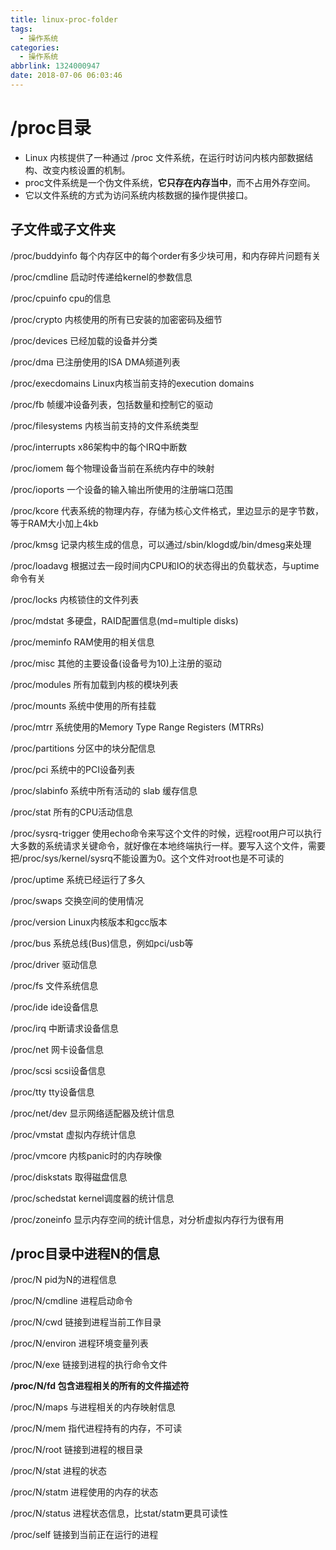 ```yaml
---
title: linux-proc-folder
tags:
  - 操作系统
categories:
  - 操作系统
abbrlink: 1324000947
date: 2018-07-06 06:03:46
---
```

# /proc目录
- Linux 内核提供了一种通过 /proc 文件系统，在运行时访问内核内部数据结构、改变内核设置的机制。
- proc文件系统是一个伪文件系统，**它只存在内存当中**，而不占用外存空间。
- 它以文件系统的方式为访问系统内核数据的操作提供接口。


## 子文件或子文件夹
/proc/buddyinfo 每个内存区中的每个order有多少块可用，和内存碎片问题有关

/proc/cmdline 启动时传递给kernel的参数信息

/proc/cpuinfo cpu的信息

/proc/crypto 内核使用的所有已安装的加密密码及细节

/proc/devices 已经加载的设备并分类


/proc/dma 已注册使用的ISA DMA频道列表

/proc/execdomains Linux内核当前支持的execution domains

/proc/fb 帧缓冲设备列表，包括数量和控制它的驱动

/proc/filesystems 内核当前支持的文件系统类型

/proc/interrupts x86架构中的每个IRQ中断数

/proc/iomem 每个物理设备当前在系统内存中的映射

/proc/ioports 一个设备的输入输出所使用的注册端口范围

/proc/kcore 代表系统的物理内存，存储为核心文件格式，里边显示的是字节数，等于RAM大小加上4kb

/proc/kmsg 记录内核生成的信息，可以通过/sbin/klogd或/bin/dmesg来处理

/proc/loadavg 根据过去一段时间内CPU和IO的状态得出的负载状态，与uptime命令有关

/proc/locks 内核锁住的文件列表

/proc/mdstat 多硬盘，RAID配置信息(md=multiple disks)

/proc/meminfo RAM使用的相关信息

/proc/misc 其他的主要设备(设备号为10)上注册的驱动

/proc/modules 所有加载到内核的模块列表

/proc/mounts 系统中使用的所有挂载

/proc/mtrr 系统使用的Memory Type Range Registers (MTRRs)

/proc/partitions 分区中的块分配信息

/proc/pci 系统中的PCI设备列表

/proc/slabinfo 系统中所有活动的 slab 缓存信息

/proc/stat 所有的CPU活动信息

/proc/sysrq-trigger 使用echo命令来写这个文件的时候，远程root用户可以执行大多数的系统请求关键命令，就好像在本地终端执行一样。要写入这个文件，需要把/proc/sys/kernel/sysrq不能设置为0。这个文件对root也是不可读的

/proc/uptime 系统已经运行了多久

/proc/swaps 交换空间的使用情况

/proc/version Linux内核版本和gcc版本

/proc/bus 系统总线(Bus)信息，例如pci/usb等

/proc/driver 驱动信息

/proc/fs 文件系统信息

/proc/ide ide设备信息

/proc/irq 中断请求设备信息

/proc/net 网卡设备信息

/proc/scsi scsi设备信息

/proc/tty tty设备信息

/proc/net/dev 显示网络适配器及统计信息

/proc/vmstat 虚拟内存统计信息

/proc/vmcore 内核panic时的内存映像

/proc/diskstats 取得磁盘信息

/proc/schedstat kernel调度器的统计信息

/proc/zoneinfo 显示内存空间的统计信息，对分析虚拟内存行为很有用

## /proc目录中进程N的信息
/proc/N pid为N的进程信息

/proc/N/cmdline 进程启动命令

/proc/N/cwd 链接到进程当前工作目录

/proc/N/environ 进程环境变量列表

/proc/N/exe 链接到进程的执行命令文件

**/proc/N/fd 包含进程相关的所有的文件描述符**

/proc/N/maps 与进程相关的内存映射信息

/proc/N/mem 指代进程持有的内存，不可读

/proc/N/root 链接到进程的根目录

/proc/N/stat 进程的状态

/proc/N/statm 进程使用的内存的状态

/proc/N/status 进程状态信息，比stat/statm更具可读性

/proc/self 链接到当前正在运行的进程

